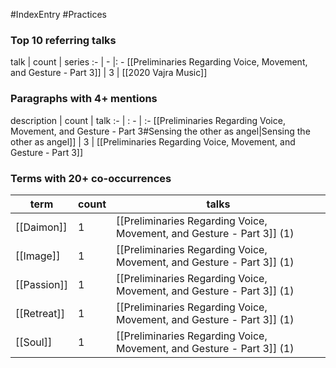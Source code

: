 #IndexEntry #Practices

### Top 10 referring talks
talk | count | series
:- | - |: -
[[Preliminaries Regarding Voice, Movement, and Gesture - Part 3]] | 3 | [[2020 Vajra Music]]

### Paragraphs with 4+ mentions
description | count | talk
:- | : - | :-
[[Preliminaries Regarding Voice, Movement, and Gesture - Part 3#Sensing the other as angel\|Sensing the other as angel]] | 3 | [[Preliminaries Regarding Voice, Movement, and Gesture - Part 3]]

### Terms with 20+ co-occurrences
term | count | talks
-|-|-
[[Daimon]] | 1 | <span class="counts">[[Preliminaries Regarding Voice, Movement, and Gesture - Part 3]] (1)</span> 
[[Image]] | 1 | <span class="counts">[[Preliminaries Regarding Voice, Movement, and Gesture - Part 3]] (1)</span> 
[[Passion]] | 1 | <span class="counts">[[Preliminaries Regarding Voice, Movement, and Gesture - Part 3]] (1)</span> 
[[Retreat]] | 1 | <span class="counts">[[Preliminaries Regarding Voice, Movement, and Gesture - Part 3]] (1)</span> 
[[Soul]] | 1 | <span class="counts">[[Preliminaries Regarding Voice, Movement, and Gesture - Part 3]] (1)</span> 

